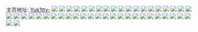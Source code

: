 主页地址: [Yuk1tty-](https://weibo.com/u/3579719523) 
![](https://wx4.sinaimg.cn/mw2000/d55e2f63ly1g32ttuhfjhj211r1b6k57.jpg) 
![](https://wx4.sinaimg.cn/mw2000/d55e2f63ly1g332ma2caxj21c30yq48q.jpg) 
![](https://wx4.sinaimg.cn/mw2000/d55e2f63ly1g332m7so5yj22c02c0b29.jpg) 
![](https://wx4.sinaimg.cn/mw2000/d55e2f63ly1g2w2lvvv0ej20qj0qj0wv.jpg) 
![](https://wx4.sinaimg.cn/mw2000/d55e2f63ly1g2w2lwg0vhj210t10tn66.jpg) 
![](https://wx4.sinaimg.cn/mw2000/d55e2f63ly1g30v4fi4o0j22c02c04qr.jpg) 
![](https://wx4.sinaimg.cn/mw2000/d55e2f63ly1g1jvb2mahcj22c02c04qp.jpg) 
![](https://wx4.sinaimg.cn/mw2000/d55e2f63ly1g1jvb3o4h4j20p00p077u.jpg) 
![](https://wx4.sinaimg.cn/mw2000/d55e2f63ly1g1jvb48oqfj20p00p0jut.jpg) 
![](https://wx4.sinaimg.cn/mw2000/d55e2f63gy1g0b0inibcjj22c02c07rz.jpg) 
![](https://wx4.sinaimg.cn/mw2000/d55e2f63ly1fvzrmu4n60j20u00u0tc2.jpg) 
![](https://wx4.sinaimg.cn/mw2000/d55e2f63ly1fvzrmtjt19j20u00u0tbe.jpg) 
![](https://wx4.sinaimg.cn/mw2000/d55e2f63ly1fvzrmuwxb3j20u00u0ae3.jpg) 
![](https://wx4.sinaimg.cn/mw2000/d55e2f63ly1fvxprtczvdj20u00u0q9n.jpg) 
![](https://wx4.sinaimg.cn/mw2000/d55e2f63ly1fvxprvvx8pj20u00u0n72.jpg) 
![](https://wx4.sinaimg.cn/mw2000/d55e2f63ly1fvxprryhu4j20u00u047t.jpg) 
![](https://wx4.sinaimg.cn/mw2000/d55e2f63ly1fvxprzrqvaj20u00u0ait.jpg) 
![](https://wx4.sinaimg.cn/mw2000/d55e2f63ly1fvxps447bsj20u00u0461.jpg) 
![](https://wx4.sinaimg.cn/mw2000/d55e2f63ly1fvxps68uawj20u00u0wna.jpg) 
![](https://wx4.sinaimg.cn/mw2000/d55e2f63ly1fr9xfol878j21311cswyq.jpg) 
![](https://wx4.sinaimg.cn/mw2000/d55e2f63ly1fr9xfn7q31j20zt18r7ia.jpg) 
![](https://wx4.sinaimg.cn/mw2000/d55e2f63ly1fr9xfl5l7xj21hp1v4k85.jpg) 
![](https://wx4.sinaimg.cn/mw2000/d55e2f63ly1fr9xft4knrj21s33k74qr.jpg) 
![](https://wx4.sinaimg.cn/mw2000/d55e2f63ly1fr9xfm8rb6j213726ggxz.jpg) 
![](https://wx4.sinaimg.cn/mw2000/d55e2f63ly1fr9xfjv4dnj211x35skjl.jpg) 
![](https://wx4.sinaimg.cn/mw2000/d55e2f63ly1fqw7im45tjj20k00k0my2.jpg) 
![](https://wx4.sinaimg.cn/mw2000/d55e2f63ly1fqw7ilo6p0j22c028t7wi.jpg) 
![](https://wx4.sinaimg.cn/mw2000/d55e2f63ly1fqo71kyxhbj20tz1o0guj.jpg) 
![](https://wx4.sinaimg.cn/mw2000/d55e2f63ly1fqo71m3wp5j20tz2i0kex.jpg) 
![](https://wx4.sinaimg.cn/mw2000/d55e2f63ly1fqo71napwqj20tz1o0dt1.jpg) 
![](https://wx4.sinaimg.cn/mw2000/d55e2f63ly1fqp3cf6g0jj20u03c0u06.jpg) 
![](https://wx4.sinaimg.cn/mw2000/d55e2f63ly1fqp3ccuvclj20tz2i0kao.jpg) 
![](https://wx4.sinaimg.cn/mw2000/d55e2f63ly1fqo71kf0ypj20u00u079k.jpg) 
![](https://wx4.sinaimg.cn/mw2000/d55e2f63ly1fqc4483ordj20ks0pzgp1.jpg) 
![](https://wx4.sinaimg.cn/mw2000/d55e2f63ly1fqc7xcgdlwj20qo0qo7gf.jpg) 
![](https://wx4.sinaimg.cn/mw2000/d55e2f63ly1fqcc7uyvejj20ku0kodvf.jpg) 
![](https://wx4.sinaimg.cn/mw2000/d55e2f63ly1fq21x5ggexj20u00u0jwx.jpg) 
![](https://wx4.sinaimg.cn/mw2000/d55e2f63ly1fq21x4obp6j20xs0wiwj5.jpg) 
![](https://wx4.sinaimg.cn/mw2000/d55e2f63ly1fq21x69sndj20xm0wbn2b.jpg) 
![](https://wx4.sinaimg.cn/mw2000/d55e2f63ly1fq21x84e5xj20u00u0dmi.jpg) 
![](https://wx4.sinaimg.cn/mw2000/d55e2f63ly1fpukx2izvaj20v60v6gs6.jpg) 
![](https://wx4.sinaimg.cn/mw2000/d55e2f63ly1fpukx36esdj20w10w110v.jpg) 
![](https://wx4.sinaimg.cn/mw2000/d55e2f63ly1fpukx5ks87j21s33k7kjl.jpg) 
![](https://wx4.sinaimg.cn/mw2000/d55e2f63ly1fpukx82yrkj21wk3bvx6p.jpg) 
![](https://wx4.sinaimg.cn/mw2000/d55e2f63ly1fpukxd48jyj22c02c01ky.jpg) 
![](https://wx4.sinaimg.cn/mw2000/d55e2f63ly1fpukx1rezkj229p29pnpd.jpg) 
